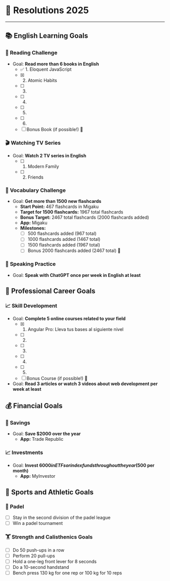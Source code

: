 # 🎯 Resolutions 2025

---

## 📚 **English Learning Goals**

### 📝 **Reading Challenge**  
- Goal: **Read more than 6 books in English**  
  - ✅ 1. Eloquent JavaScript
  - [x] 2. Atomic Habits
  - [ ] 3.  
  - [ ] 4.  
  - [ ] 5.  
  - [ ] 6.  
  - [ ] Bonus Book (if possible!) 🎉  

### 🎬 **Watching TV Series**  
- Goal: **Watch 2 TV series in English**  
  - [ ] 1. Modern Family  
  - [ ] 2. Friends  

### 📖 **Vocabulary Challenge**  
- Goal: **Get more than 1500 new flashcards**  
  - **Start Point:** 467 flashcards in Migaku  
  - **Target for 1500 flashcards:** 1967 total flashcards  
  - **Bonus Target:** 2467 total flashcards (2000 flashcards added)  
  - **App:** Migaku  
  - **Milestones:**  
    - [ ] 500 flashcards added (967 total)  
    - [ ] 1000 flashcards added (1467 total)  
    - [ ] 1500 flashcards added (1967 total)  
    - [ ] Bonus 2000 flashcards added (2467 total) 🎉

### 💬 **Speaking Practice**  
- Goal: **Speak with ChatGPT once per week in English at least**

## 💼 **Professional Career Goals**

### 📈 **Skill Development**  
- Goal: **Complete 5 online courses related to your field**  
  - [x] 1. Angular Pro: Lleva tus bases al siguiente nivel  
  - [ ] 2.   
  - [ ] 3.   
  - [ ] 4.   
  - [ ] 5. 
  - [ ] Bonus Course (if possible!) 🎉

- Goal: **Read 3 articles or watch 3 videos about web development per week at least**

## 💰 **Financial Goals**

### 🏦 **Savings**  
- Goal: **Save $2000 over the year**  
  - **App:** Trade Republic  

### 📈 **Investments**  
- Goal: **Invest $6000 in ETFs or index funds throughout the year ($500 per month)**  
  - **App:** MyInvestor

## 🏅 **Sports and Athletic Goals**

### 🎾 **Padel**
- [ ] Stay in the second division of the padel league
- [ ] Win a padel tournament

### 🏋️ **Strength and Calisthenics Goals**  
- [ ] Do 50 push-ups in a row  
- [ ] Perform 20 pull-ups
- [ ] Hold a one-leg front lever for 8 seconds  
- [ ] Do a 10-second handstand
- [ ] Bench press 130 kg for one rep or 100 kg for 10 reps
